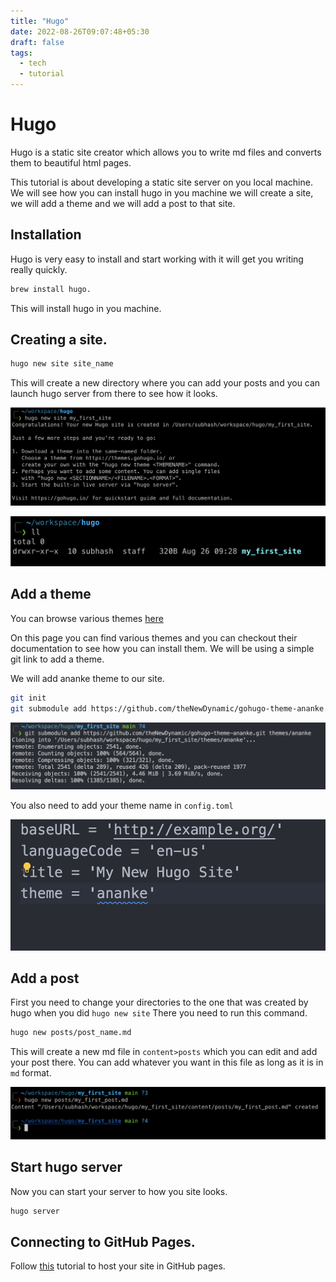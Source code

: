 ```yaml
---
title: "Hugo"
date: 2022-08-26T09:07:48+05:30
draft: false
tags:
  - tech
  - tutorial
---
```


# Hugo

Hugo is a static site creator which allows you to write md files and converts them to beautiful html pages.

This tutorial is about developing a static site server on you local machine.
We will see how you can install hugo in you machine we will create a site, we will add a theme and we will add a post to that site.

## Installation

Hugo is very easy to install and start working with it will get you writing really quickly.

```sh
brew install hugo.
```

This will install hugo in you machine.

## Creating a site.

```sh
hugo new site site_name
```

This will create a new directory where you can add your posts and you can launch hugo server from there to see how it looks.

![Site Creation](/site_creation.png)

![Directory List](/file_list.png)

## Add a theme

You can browse various themes [here](https://themes.gohugo.io/)

On this page you can find various themes and you can checkout their documentation to see how you can install them.
We will be using a simple git link to add a theme.

We will add ananke theme to our site.


```sh
git init
git submodule add https://github.com/theNewDynamic/gohugo-theme-ananke.git themes/ananke
```

![Adding Theme](/adding_a_theme.png)

You also need to add your theme name in `config.toml`

![Adding Theme in config](/adding_theme_in_config.png)
## Add a post

First you need to change your directories to the one that was created by hugo when you did `hugo new site`
There you need to run this command.

```sh
hugo new posts/post_name.md
```

This will create a new md file in `content>posts` which you can edit and add your post there.
You can add whatever you want in this file as long as it is in `md` format.

![Creating a post](/creating_a_post.png)

## Start hugo server

Now you can start your server to how you site looks.

```sh
hugo server
```

## Connecting to GitHub Pages.

Follow [this](/hosting_hugo_on_github/) tutorial to host your site in GitHub pages.
